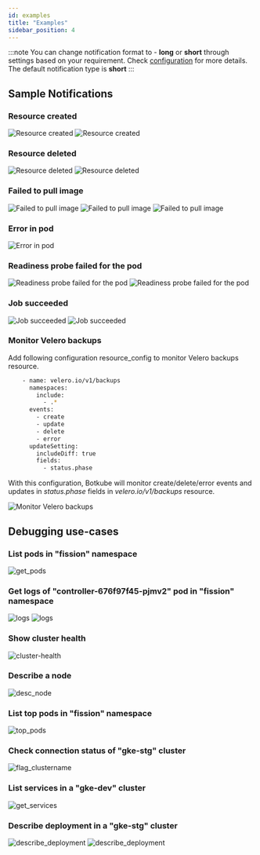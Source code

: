 ```yaml
---
id: examples
title: "Examples"
sidebar_position: 4
---
```


:::note
You can change notification format to - **long** or **short** through settings based on your requirement. Check [configuration](../configuration) for more details.<br/>
The default notification type is **short**
:::

## Sample Notifications

### Resource created

![Resource created](assets/create_sh.png "Slack notification.type=short")
![Resource created](assets/create.png "Slack notification.type=long")

### Resource deleted

![Resource deleted](assets/mm_delete_sh.png "Mattermost notification.type=short")
![Resource deleted](assets/delete.png "Slack notification.type=long")

### Failed to pull image

![Failed to pull image](assets/image_failed_sh.png "Slack notification.type=short")
![Failed to pull image](assets/mm_image_failed_sh.png "Mattermost notification.type=short")
![Failed to pull image](assets/image-failed.png "Slack notification.type=long")

### Error in pod

![Error in pod](assets/error_sh.png "Slack notification.type=short")

### Readiness probe failed for the pod

![Readiness probe failed for the pod](assets/readiness_sh.png "Slack notification.type=short")
![Readiness probe failed for the pod](assets/mm_readiness_sh.png "Mattermost notification.type=short")

### Job succeeded

![Job succeeded](assets/job_success_sh.png "Slack notification.type=short")
![Job succeeded](assets/job_success.png "Slack notification.type=long")

### Monitor Velero backups

Add following configuration resource_config to monitor Velero backups resource.

```bash
    - name: velero.io/v1/backups
      namespaces:
        include:
          - .*
      events:
        - create
        - update
        - delete
        - error
      updateSetting:
        includeDiff: true
        fields:
          - status.phase
```

With this configuration, Botkube will monitor create/delete/error events and updates in _status.phase_ fields in _velero.io/v1/backups_ resource.

![Monitor Velero backups](assets/velero_backup.png "Velero backup")

## Debugging use-cases

### List pods in "fission" namespace

![get_pods](assets/get_pods.png)

### Get logs of "controller-676f97f45-pjmv2" pod in "fission" namespace

![logs](assets/logs.png)
![logs](assets/mm_logs.png)

### Show cluster health

![cluster-health](assets/cluster-health.png)

### Describe a node

![desc_node](assets/desc_node.png)

### List top pods in "fission" namespace

![top_pods](assets/top_pods.png)

### Check connection status of "gke-stg" cluster

![flag_clustername](assets/flag_clustername_ping.png)

### List services in a "gke-dev" cluster

![get_services](assets/get_services.png)

### Describe deployment in a "gke-stg" cluster

![describe_deployment](assets/desc_deployment.png)
![describe_deployment](assets/mm_describe.png)
